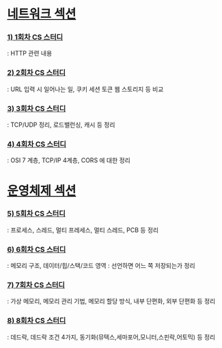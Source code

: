 # [네트워크 섹션](https://github.com/722dydwns/CS-Study-for-tech-interview/tree/main/Network)

### **[1) 1회차 CS 스터디](https://github.com/722dydwns/CS-Study-for-tech-interview/tree/main/Network/1%ED%9A%8C%EC%B0%A8)**

: HTTP 관련 내용 

### **[2) 2회차 CS 스터디](https://github.com/722dydwns/CS-Study-for-tech-interview/tree/main/Network/2%ED%9A%8C%EC%B0%A8)**

: URL 입력 시 일어나는 일, 쿠키 세션 토큰 웹 스토리지 등 비교 

### [3) 3회차 CS 스터디](https://github.com/722dydwns/CS-Study-for-tech-interview/tree/main/Network/3%ED%9A%8C%EC%B0%A8)

: TCP/UDP 정리, 로드밸런싱, 캐시 등 정리 

### [4) 4회차 CS 스터디](https://github.com/722dydwns/CS-Study-for-tech-interview/tree/main/Network/4%ED%9A%8C%EC%B0%A8)

: OSI 7 계층, TCP/IP 4계층, CORS 에 대한 정리 

# [운영체제 섹션](https://github.com/722dydwns/CS-Study-for-tech-interview/tree/main/Operating%20System)

### [5) 5회차 CS 스터디](https://github.com/722dydwns/CS-Study-for-tech-interview/tree/main/Operating%20System/5%ED%9A%8C%EC%B0%A8)

: 프로세스, 스레드, 멀티 프레세스, 멀티 스레드, PCB 등 정리

### [6) 6회차 CS 스터디](https://github.com/722dydwns/CS-Study-for-tech-interview/tree/main/Operating%20System/6%ED%9A%8C%EC%B0%A8)

: 메모리 구조, 데이터/힙/스택/코드 영역 : 선언하면 어느 쪽 저장되는가 정리 

### [7) 7회차 CS 스터디](https://github.com/722dydwns/CS-Study-for-tech-interview/tree/main/Operating%20System/7%ED%9A%8C%EC%B0%A8)

: 가상 메모리, 메모리 관리 기법, 메모리 할당 방식, 내부 단편화, 외부 단편화 등 정리

### [8) 8회차 CS 스터디](https://github.com/722dydwns/CS-Study-for-tech-interview/tree/main/Operating%20System/8%ED%9A%8C%EC%B0%A8)

: 데드락, 데드락 조건 4가지, 동기화(뮤텍스,세마포어,모니터,스핀락,어토믹) 등 정리